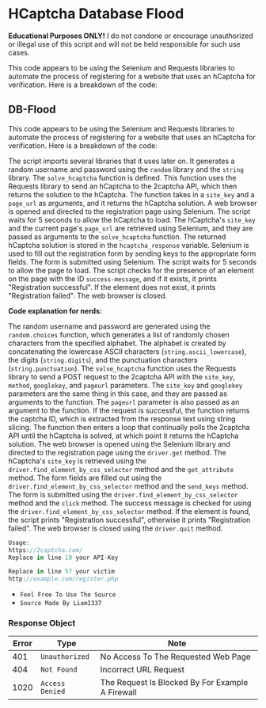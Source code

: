 # HCaptcha Database Flood

**Educational Purposes ONLY!**
I do not condone or encourage unauthorized or illegal use of this script and will not be held responsible for such use cases.


This code appears to be using the Selenium and Requests libraries to automate the process of registering for a website that uses an hCaptcha for verification. Here is a breakdown of the code:

## DB-Flood

This code appears to be using the Selenium and Requests libraries to automate the process of registering for a website that uses an hCaptcha for verification. Here is a breakdown of the code:

The script imports several libraries that it uses later on.
It generates a random username and password using the `random` library and the `string` library.
The `solve_hcaptcha` function is defined. This function uses the Requests library to send an hCaptcha to the 2captcha API, which then returns the solution to the hCaptcha. The function takes in a `site_key` and a `page_url` as arguments, and it returns the hCaptcha solution.
A web browser is opened and directed to the registration page using Selenium.
The script waits for 5 seconds to allow the hCaptcha to load.
The hCaptcha's `site_key` and the current page's `page_url` are retrieved using Selenium, and they are passed as arguments to the `solve_hcaptcha` function. The returned hCaptcha solution is stored in the `hcaptcha_response` variable.
Selenium is used to fill out the registration form by sending keys to the appropriate form fields.
The form is submitted using Selenium.
The script waits for 5 seconds to allow the page to load.
The script checks for the presence of an element on the page with the ID `success-message`, and if it exists, it prints "Registration successful". If the element does not exist, it prints "Registration failed".
The web browser is closed.

**Code explanation for nerds:**

The random username and password are generated using the `random.choices` function, which generates a list of randomly chosen characters from the specified alphabet. The alphabet is created by concatenating the lowercase ASCII characters (`string.ascii_lowercase`), the digits (`string.digits`), and the punctuation characters (`string.punctuation`).
The `solve_hcaptcha` function uses the Requests library to send a POST request to the 2captcha API with the `site_key`, `method`, `googlekey`, and `pageurl` parameters. The `site_key` and `googlekey` parameters are the same thing in this case, and they are passed as arguments to the function. The `pageurl` parameter is also passed as an argument to the function. If the request is successful, the function returns the captcha ID, which is extracted from the response text using string slicing. The function then enters a loop that continually polls the 2captcha API until the hCaptcha is solved, at which point it returns the hCaptcha solution.
The web browser is opened using the Selenium library and directed to the registration page using the `driver.get` method.
The hCaptcha's `site_key` is retrieved using the `driver.find_element_by_css_selector` method and the `get_attribute` method.
The form fields are filled out using the `driver.find_element_by_css_selector` method and the `send_keys` method.
The form is submitted using the `driver.find_element_by_css_selector` method and the `click` method.
The success message is checked for using the `driver.find_element_by_css_selector` method. If the element is found, the script prints "Registration successful", otherwise it prints "Registration failed".
The web browser is closed using the `driver.quit` method.

```js
Usage:
https://2captcha.com/
Replace in line 18 your API-Key

Replace in line 57 your victim
http://example.com/register.php
```

* `Feel Free To Use The Source`
* `Source Made By Liam1337`

### Response Object

| Error   | Type            | Note                                                                    |
|---------|-----------------|-------------------------------------------------------------------------|
|   401   | `Unauthorized`  | No Access To The Requested Web Page                                     |
|   404   | `Not Found`     | Incorrect URL Request                                                   |
|  1020   | `Access Denied` | The Request Is Blocked By For Example A Firewall                        |
